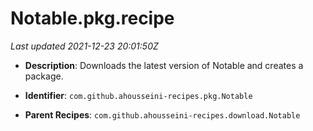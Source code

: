 # Notable.pkg.recipe

_Last updated 2021-12-23 20:01:50Z_

- **Description**: Downloads the latest version of Notable and creates a package.

- **Identifier**: `com.github.ahousseini-recipes.pkg.Notable`

- **Parent Recipes**: `com.github.ahousseini-recipes.download.Notable`
